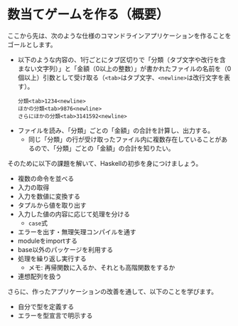 # 数当てゲームを作る（概要）

ここから先は、次のような仕様のコマンドラインアプリケーションを作ることをゴールとします。

- 以下のような内容の、1行ごとにタブ区切りで「分類（タブ文字や改行を含まない文字列）」と「金額（0以上の整数）」が書かれたファイルの名前を（0個以上）引数として受け取る（`<tab>`はタブ文字、`<newline>`は改行文字を表す）。  
  ```
  分類<tab>1234<newline>
  ほかの分類<tab>9876<newline>
  さらにほかの分類<tab>3141592<newline>
  ```
- ファイルを読み、「分類」ごとの「金額」の合計を計算し、出力する。
    - 同じ「分類」の行が受け取ったファイル内に複数存在していることがあるので、「分類」ごとの「金額」の合計を知りたい。

そのために以下の課題を解いて、Haskellの初歩を身につけましょう。


- 複数の命令を並べる
- 入力の取得
- 入力を数値に変換する
- タプルから値を取り出す
- 入力した値の内容に応じて処理を分ける
    - `case`式
- エラーを出す・無理矢理コンパイルを通す
- moduleをimportする
- base以外のパッケージを利用する
- 処理を繰り返し実行する
    - メモ: 再帰関数に入るか、それとも高階関数をするか
- 連想配列を扱う

さらに、作ったアプリケーションの改善を通して、以下のことを学びます。

- 自分で型を定義する
- エラーを型宣言で明示する

